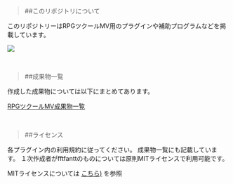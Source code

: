 > ##このリポジトリについて

このリポジトリーはRPGツクールMV用のプラグインや補助プログラムなどを掲載しています。

![](https://f4203963eb888c8f2e98ad9045f2b89e6c141ee1.googledrive.com/host/0BxiSZT-B8lvFOUFhVTF6VjNnUGc/GitHub_image/RPGMakerMV.png)

<br>

> ##成果物一覧

作成した成果物については以下にまとめてあります。

 [RPGツクールMV成果物一覧](https://github.com/fftfantt/RPGMakerMV/wiki/%E6%88%90%E6%9E%9C%E7%89%A9) 

<br>

> ##ライセンス

各プラグイン内の利用規約に従ってください。
成果物一覧にも記載しています。
１次作成者がfftfanttのものについては原則MITライセンスで利用可能です。

MITライセンスについては [こちら)](http://opensource.org/licenses/mit-license.php) を参照
